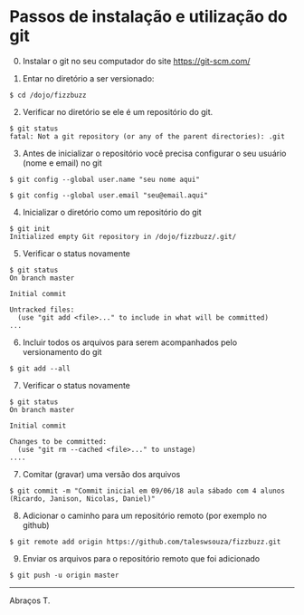# Passos de instalação e utilização do git

0. Instalar o git no seu computador do site https://git-scm.com/

1. Entar no diretório a ser versionado:

```
$ cd /dojo/fizzbuzz
```

2. Verificar no diretório se ele é um repositório do git.
```
$ git status
fatal: Not a git repository (or any of the parent directories): .git

```

3. Antes de inicializar o repositório você precisa configurar o seu usuário (nome e email) no git
```
$ git config --global user.name "seu nome aqui"

$ git config --global user.email "seu@email.aqui"
```

4. Inicializar o diretório como um repositório do git
```
$ git init
Initialized empty Git repository in /dojo/fizzbuzz/.git/
```

5. Verificar o status novamente
```
$ git status
On branch master

Initial commit

Untracked files:
  (use "git add <file>..." to include in what will be committed)
...
```

6. Incluir todos os arquivos para serem acompanhados pelo versionamento do git
```
$ git add --all
```

7. Verificar o status novamente
```
$ git status
On branch master

Initial commit

Changes to be committed:
  (use "git rm --cached <file>..." to unstage)
....
```

7. Comitar (gravar) uma versão dos arquivos
```
$ git commit -m "Commit inicial em 09/06/18 aula sábado com 4 alunos (Ricardo, Janison, Nicolas, Daniel)"
```

8. Adicionar o caminho para um repositório remoto (por exemplo no github)
```
$ git remote add origin https://github.com/taleswsouza/fizzbuzz.git
```

9. Enviar os arquivos para o repositório remoto que foi adicionado
```
$ git push -u origin master
```

_____________
Abraços
T.

